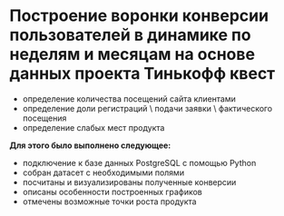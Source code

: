 # **Построение воронки конверсии пользователей в динамике по неделям и месяцам на основе данных проекта Тинькофф квест**

- определение количества посещений сайта клиентами
- определение доли регистраций \ подачи заявки \ фактического посещения 
- определение слабых мест продукта

**Для этого было выполнено следующее:**
- подключение к базе данных PostgreSQL с помощью Python
- собран датасет с необходимыми полями
- посчитаны и визуализированы полученные конверсии
- описаны особенности построенных графиков
- отмечены возможные точки роста продукта
